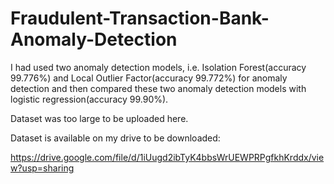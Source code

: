 # Fraudulent-Transaction-Bank-Anomaly-Detection
I had used two anomaly detection models, i.e. Isolation Forest(accuracy 99.776%) and Local Outlier Factor(accuracy 99.772%) for anomaly detection and then compared these two anomaly detection models with logistic regression(accuracy 99.90%). 

Dataset was too large to be uploaded here. 

Dataset is available on my drive to be downloaded:

https://drive.google.com/file/d/1iUugd2ibTyK4bbsWrUEWPRPgfkhKrddx/view?usp=sharing
